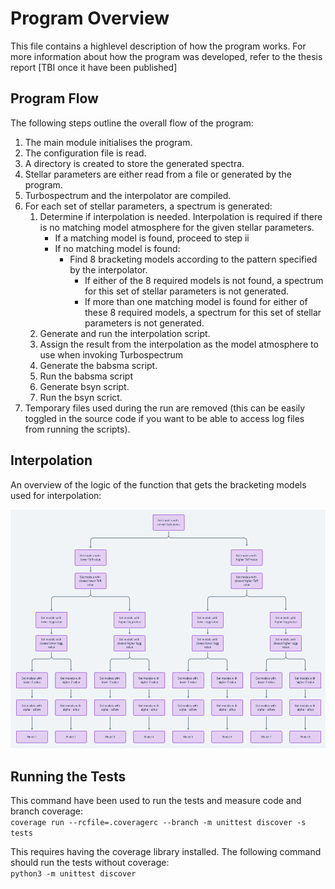 # Program Overview

This file contains a highlevel description of how the program works. For more information about how the program was developed, refer to the thesis report [TBI once it have been published]

## Program Flow

The following steps outline the overall flow of the program:
1. The main module initialises the program.
2. The configuration file is read.
3. A directory is created to store the generated spectra. 
4. Stellar parameters are either read from a file or generated by the program.
5. Turbospectrum and the interpolator are compiled. 
6. For each set of stellar parameters, a spectrum is generated:
    1. Determine if interpolation is needed. Interpolation is required if there is no matching model atmosphere for the given stellar parameters.
        - If a matching model is found, proceed to step ii
        - If no matching model is found:
            - Find 8 bracketing models according to the pattern specified by the interpolator.
                - If either of the 8 required models is not found, a spectrum for this set of stellar parameters is not generated. 
                - If more than one matching model is found for either of these 8 required models, a spectrum for this set of stellar parameters is not generated.
    2. Generate and run the interpolation script.
    3. Assign the result from the interpolation as the model atmosphere to use when invoking Turbospectrum
    4. Generate the babsma script.
    5. Run the babsma script
    6. Generate bsyn script.
    7. Run the bsyn scrict.
7. Temporary files used during the run are removed (this can be easily toggled in the source code if you want to be able to access log files from running the scripts).

## Interpolation
An overview of the logic of the function that gets the bracketing models used for interpolation:

![Get bracketing models](/docs/get_bracketing_models.png "Flowchart of the function that gets bracketing models for interpolation")

## Running the Tests

This command have been used to run the tests and measure code and branch coverage: </br>
`coverage run --rcfile=.coveragerc --branch -m unittest discover -s tests`

This requires having the coverage library installed. The following command should run the tests without coverage: </br>
`python3 -m unittest discover`


